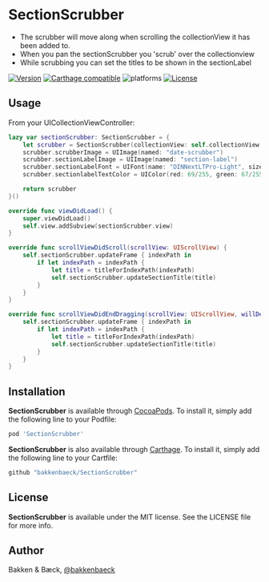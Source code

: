# SectionScrubber

* The scrubber will move along when scrolling the collectionView it has been added to.
* When you pan the sectionScrubber you 'scrub' over the collectionview
* While scrubbing you can set the titles to be shown in the sectionLabel

[![Version](https://img.shields.io/cocoapods/v/SectionScrubber.svg?style=flat)](https://cocoapods.org/pods/SectionScrubber)
[![Carthage compatible](https://img.shields.io/badge/Carthage-compatible-4BC51D.svg?style=flat)](https://github.com/bakkenbaeck/SectionScrubber)
![platforms](https://img.shields.io/badge/platforms-iOS%20%7C%20OS%20X%20%7C%20watchOS%20%7C%20tvOS%20-lightgrey.svg)
[![License](https://img.shields.io/cocoapods/l/SectionScrubber.svg?style=flat)](https://cocoapods.org/pods/DATAStack)

## Usage

From your UICollectionViewController:

```swift
lazy var sectionScrubber: SectionScrubber = {
    let scrubber = SectionScrubber(collectionView: self.collectionView!)
    scrubber.scrubberImage = UIImage(named: "date-scrubber")
    scrubber.sectionLabelImage = UIImage(named: "section-label")
    scrubber.sectionLabelFont = UIFont(name: "DINNextLTPro-Light", size: 18)
    scrubber.sectionlabelTextColor = UIColor(red: 69/255, green: 67/255, blue: 76/255, alpha: 0.8)

    return scrubber
}()

override func viewDidLoad() {
    super.viewDidLoad()
    self.view.addSubview(sectionScrubber.view)
}

override func scrollViewDidScroll(scrollView: UIScrollView) {
    self.sectionScrubber.updateFrame { indexPath in
        if let indexPath = indexPath {
            let title = titleForIndexPath(indexPath)
            self.sectionScrubber.updateSectionTitle(title)
        }
    }
}

override func scrollViewDidEndDragging(scrollView: UIScrollView, willDecelerate decelerate: Bool) {
    self.sectionScrubber.updateFrame { indexPath in
        if let indexPath = indexPath {
            let title = titleForIndexPath(indexPath)
            self.sectionScrubber.updateSectionTitle(title)
        }
    }
}
```

## Installation

**SectionScrubber** is available through [CocoaPods](http://cocoapods.org). To install
it, simply add the following line to your Podfile:

```ruby
pod 'SectionScrubber'
```

**SectionScrubber** is also available through [Carthage](https://github.com/Carthage/Carthage). To install
it, simply add the following line to your Cartfile:

```ruby
github "bakkenbaeck/SectionScrubber"
```

## License

**SectionScrubber** is available under the MIT license. See the LICENSE file for more info.

## Author

Bakken & Bæck, [@bakkenbaeck](https://twitter.com/bakkenbaeck)
